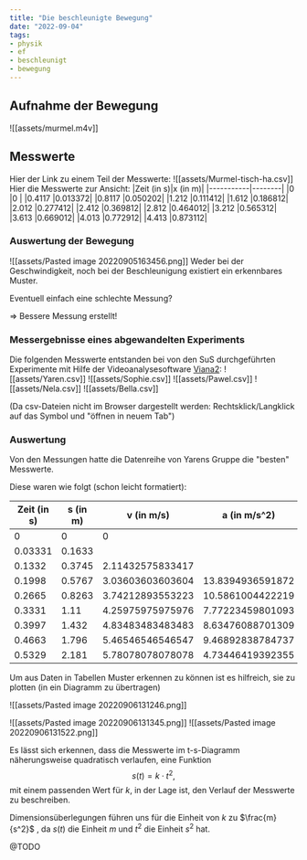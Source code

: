 ```yaml
---
title: "Die beschleunigte Bewegung"
date: "2022-09-04"
tags:
- physik
- ef
- beschleunigt
- bewegung
---
```

## Aufnahme der Bewegung
![[assets/murmel.m4v]]
## Messwerte
Hier der Link zu einem Teil der Messwerte:
![[assets/Murmel-tisch-ha.csv]]
Hier die Messwerte zur Ansicht:
|Zeit (in s)|x (in m)|
|-----------|--------|
|0          |0       |
|0.4117     |0.013372|
|0.8117     |0.050202|
|1.212      |0.111412|
|1.612      |0.186812|
|2.012      |0.277412|
|2.412      |0.369812|
|2.812      |0.464012|
|3.212      |0.565312|
|3.613      |0.669012|
|4.013      |0.772912|
|4.413      |0.873112|

### Auswertung der Bewegung
![[assets/Pasted image 20220905163456.png]]
Weder bei der Geschwindigkeit, noch bei der Beschleunigung existiert ein erkennbares Muster.

Eventuell einfach eine schlechte Messung?

=> Bessere Messung erstellt!

### Messergebnisse eines abgewandelten Experiments
Die folgenden Messwerte entstanden bei von den SuS durchgeführten Experimente mit Hilfe der Videoanalysesoftware [Viana2](https://apps.apple.com/de/app/viana-2/id1554845327):
![[assets/Yaren.csv]]
![[assets/Sophie.csv]]
![[assets/Pawel.csv]]
![[assets/Nela.csv]]
![[assets/Bella.csv]]

(Da csv-Dateien nicht im Browser dargestellt werden: Rechtsklick/Langklick auf das Symbol und "öffnen in neuem Tab")


### Auswertung
Von den Messungen hatte die Datenreihe von Yarens Gruppe die "besten" Messwerte.

Diese waren wie folgt (schon leicht formatiert):

|  Zeit (in s) | s (in m) | v (in m/s)       | a (in m/s^2)      |
|--------------|----------|------------------|-------------------|
| 0            | 0        | 0                |                   |
| 0.03331      | 0.1633   |                  |                   |
| 0.1332       | 0.3745   | 2.11432575833417 |                   |
| 0.1998       | 0.5767   | 3.03603603603604 | 13.8394936591872  |
| 0.2665       | 0.8263   | 3.74212893553223 | 10.5861004422219  |
| 0.3331       | 1.11     | 4.25975975975976 | 7.77223459801093  |
| 0.3997       | 1.432    | 4.83483483483483 | 8.63476088701309  |
| 0.4663       | 1.796    | 5.46546546546547 | 9.46892838784737  |
| 0.5329       | 2.181    | 5.78078078078078 | 4.73446419392355  |

Um aus Daten in Tabellen Muster erkennen zu können ist es hilfreich, sie zu plotten (in ein Diagramm zu übertragen)

![[assets/Pasted image 20220906131246.png]]

![[assets/Pasted image 20220906131345.png]]
![[assets/Pasted image 20220906131522.png]]

Es lässt sich erkennen, dass die Messwerte im t-s-Diagramm näherungsweise quadratisch verlaufen, eine Funktion 
$$
s(t)=k\cdot t^2,
$$
mit einem passenden Wert für $k$, in der Lage ist, den Verlauf der Messwerte zu beschreiben.

Dimensionsüberlegungen führen uns für die Einheit von $k$ zu $\frac{m}{s^2}$ , da $s(t)$ die Einheit $m$ und $t^2$ die Einheit $s^2$ hat.

@TODO